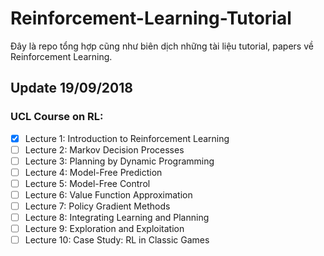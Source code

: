 # Reinforcement-Learning-Tutorial

Đây là repo tổng hợp cũng như biên dịch những tài liệu tutorial, papers về Reinforcement Learning.

## Update 19/09/2018
### UCL Course on RL:
- [x] Lecture 1: Introduction to Reinforcement Learning
- [ ] Lecture 2: Markov Decision Processes
- [ ] Lecture 3: Planning by Dynamic Programming
- [ ] Lecture 4: Model-Free Prediction
- [ ] Lecture 5: Model-Free Control
- [ ] Lecture 6: Value Function Approximation
- [ ] Lecture 7: Policy Gradient Methods
- [ ] Lecture 8: Integrating Learning and Planning
- [ ] Lecture 9: Exploration and Exploitation
- [ ] Lecture 10: Case Study: RL in Classic Games
